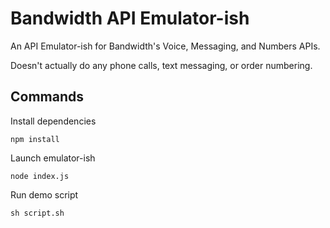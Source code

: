 # Bandwidth API Emulator-ish

An API Emulator-ish for Bandwidth's Voice, Messaging, and Numbers APIs. 

Doesn't actually do any phone calls, text messaging, or order numbering.

## Commands

Install dependencies
```
npm install
```

Launch emulator-ish
```
node index.js
```

Run demo script
```
sh script.sh
```
